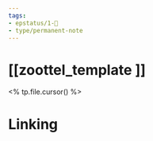 ```yaml
---
tags: 
- epstatus/1-🌱
- type/permanent-note
---
```

# [[zoottel_template ]]
<% tp.file.cursor() %>

# Linking


